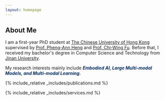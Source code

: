 ```yaml
---
layout: homepage
---
```


## About Me

I am a first-year PhD student at [The Chinese University of Hong Kong](https://www.cuhk.edu.hk) supervised by [Prof. Pheng-Ann Heng](https://www.cse.cuhk.edu.hk/~pheng/1.html) and [Prof. Chi-Wing Fu](https://www.cse.cuhk.edu.hk/~cwfu/). Before that, I received my bachelor's degree in Computer Science and Technology from [Jinan University](https://www.jnu.edu.cn/).

My research interests mainly include <b><i style="color:#002D72">Embodied AI, Large Multi-modal Models, and Multi-modal Learning.</i></b>


{% include_relative _includes/publications.md %}

{% include_relative _includes/services.md %}